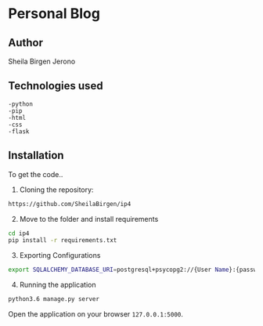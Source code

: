 # Personal Blog

## Author
Sheila Birgen Jerono

## Technologies used
    -python
    -pip
    -html
    -css
    -flask

## Installation
To get the code..

1. Cloning the repository:

```bash
https://github.com/SheilaBirgen/ip4
```

2. Move to the folder and install requirements

```bash
cd ip4
pip install -r requirements.txt
```

3. Exporting Configurations

```bash
export SQLALCHEMY_DATABASE_URI=postgresql+psycopg2://{User Name}:{password}@localhost/{database name}
```

4. Running the application

```bash
python3.6 manage.py server
```

Open the application on your browser `127.0.0.1:5000`.